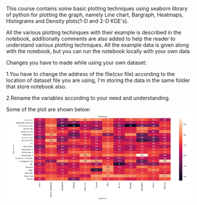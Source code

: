 This course contains some basic plotting techniques using seaborn library of python for plotting the graph, namely Line chart, Bargraph, Heatmaps, Histograms and Density plots(1-D and 2-D KDE's).

All the various plotting techinques with their example is described in the notebook, additionally comments are also added to help the reader to understand various plotting techniques.
All the example data is given along with the notebook, but you can run the notebook locally with your own data



Changes you have to made while using your own dataset:

1.You have to change the address of the file(csv file) according to the location of dataset file you are using, I'm storing the data in the same folder that store notebook also.

2.Rename the variables according to your need and understanding.

Some of the plot are shown below:
![Heatmap](https://github.com/Daksh-Singh/Kaggle_Microcourses/blob/master/Data_Visulaization/Heatmap.PNG)
